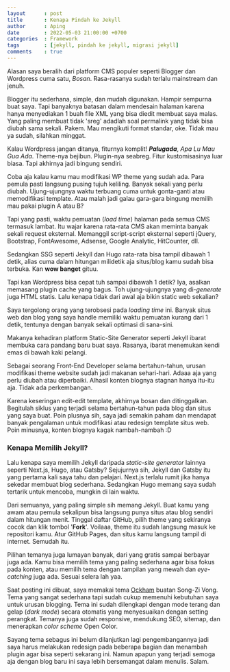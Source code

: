 ```yaml
---
layout      : post
title       : Kenapa Pindah ke Jekyll
author      : Aping
date        : 2022-05-03 21:00:00 +0700
categories  : Framework
tags        : [jekyll, pindah ke jekyll, migrasi jekyll]
comments    : true
---
```

Alasan saya beralih dari platform CMS populer seperti Blogger dan Wordpress cuma satu, *Bosan*. Rasa-rasanya sudah terlalu mainstream dan jenuh.

Blogger itu sederhana, simple, dan mudah digunakan. Hampir sempurna buat saya. Tapi banyaknya batasan dalam mendesain halaman karena hanya menyediakan 1 buah file XML yang bisa diedit membuat saya malas. Yang paling membuat tidak 'sreg' adadlah soal permalink yang tidak bisa diubah sama sekali. Pakem. Mau mengikuti format standar, oke. Tidak mau ya sudah, silahkan minggat.

Kalau Wordpress jangan ditanya, fiturnya komplit! ***Palugada***, *Apa Lu Mau Gua Ada*. Theme-nya bejibun. Plugin-nya seabreg. Fitur kustomisasinya luar biasa. Tapi akhirnya jadi bingung sendiri.

Coba aja kalau kamu mau modifikasi WP theme yang sudah ada. Para pemula pasti langsung pusing tujuh keliling. Banyak sekali yang perlu diubah. Ujung-ujungnya waktu terbuang cuma untuk gonta-ganti atau memodifikasi template. Atau malah jadi galau gara-gara bingung memilih mau pakai plugin A atau B?

Tapi yang pasti, waktu pemuatan (*load time*) halaman pada semua CMS termasuk lambat. Itu wajar karena rata-rata CMS akan meminta banyak sekali request eksternal. Memanggil script-script eksternal seperti jQuery, Bootstrap, FontAwesome, Adsense, Google Analytic, HitCounter, dll.

Sedangkan SSG seperti Jekyll dan Hugo rata-rata bisa tampil dibawah 1 detik, alias cuma dalam hitungan milidetik aja situs/blog kamu sudah bisa terbuka. Kan **wow banget** gituu.

Tapi kan Wordpress bisa cepat tuh sampai dibawah 1 detik? Iya, asalkan memasang plugin cache yang bagus. Toh ujung-ujungnya yang di-*generate* juga HTML statis. Lalu kenapa tidak dari awal aja bikin static web sekalian?

Saya tergolong orang yang terobsesi pada *loading time* ini. Banyak situs web dan blog yang saya handle memiliki waktu pemuatan kurang dari 1 detik, tentunya dengan banyak sekali optimasi di sana-sini. 

Makanya kehadiran platform Static-Site Generator seperti Jekyll ibarat membuka cara pandang baru buat saya. Rasanya, ibarat menemukan kendi emas di bawah kaki pelangi.

Sebagai seorang Front-End Developer selama bertahun-tahun, urusan modifikasi theme website sudah jadi makanan sehari-hari. Adaaa aja yang perlu diubah atau diperbaiki. Alhasil konten blognya stagnan hanya itu-itu aja. Tidak ada perkembangan.

Karena keseringan edit-edit template, akhirnya bosan dan ditinggalkan. Begitulah siklus yang terjadi selama bertahun-tahun pada blog dan situs yang saya buat. Poin plusnya sih, saya jadi semakin paham dan mendapat banyak pengalaman untuk modifikasi atau redesign template situs web. Poin minusnya, konten blognya kagak nambah-nambah :D

### Kenapa Memilih Jekyll?

Lalu kenapa saya memilih Jekyll daripada *static-site generator* lainnya seperti Next.js, Hugo, atau Gatsby? Sejujurnya sih, Jekyll dan Gatsby itu yang pertama kali saya tahu dan pelajari. Next.js terlalu rumit jika hanya sekedar membuat blog sederhana. Sedangkan Hugo memang saya sudah tertarik untuk mencoba, mungkin di lain waktu.

Dari semuanya, yang paling simple sih memang Jekyll. Buat kamu yang awam atau pemula sekalipun bisa langsung punya situs atau blog sendiri dalam hitungan menit. Tinggal daftar GitHub, pilih theme yang sekiranya cocok dan klik tombol '**Fork**'. Voilaaa, theme itu sudah langsung masuk ke repositori kamu. Atur GitHub Pages, dan situs kamu langsung tampil di internet. Semudah itu.

Pilihan temanya juga lumayan banyak, dari yang gratis sampai berbayar juga ada. Kamu bisa memilih tema yang paling sederhana agar bisa fokus pada konten, atau memilih tema dengan tampilan yang mewah dan *eye-catching* juga ada. Sesuai selera lah yaa.

Saat posting ini dibuat, saya memakai tema [Ockham](https://github.com/zivong/ockham "Ockham is a content-first minimalist Jekyll blog theme") buatan Song-Zi Vong. Tema yang sangat sederhana tapi sudah cukup memenuhi kebutuhan saya untuk urusan blogging. Tema ini sudah dilengkapi dengan mode terang dan gelap (*dark mode*) secara otomatis yang menyesuaikan dengan setting perangkat. Temanya juga sudah responsive, mendukung SEO, sitemap, dan menerapkan *color scheme* Open Color.

Sayang tema sebagus ini belum dilanjutkan lagi pengembangannya jadi saya harus melakukan redesign pada beberapa bagian dan menambah plugin agar bisa seperti sekarang ini. Namun apapun yang terjadi semoga aja dengan blog baru ini saya lebih bersemangat dalam menulis. Salam.
